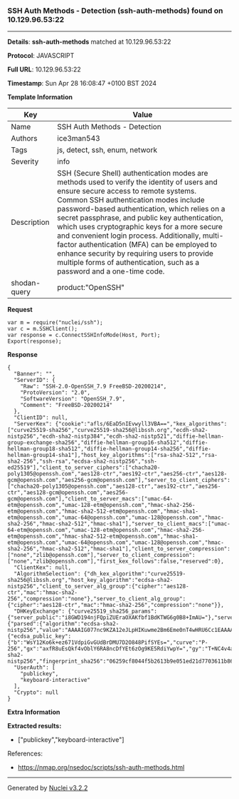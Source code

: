 ### SSH Auth Methods - Detection (ssh-auth-methods) found on 10.129.96.53:22

----
**Details**: **ssh-auth-methods** matched at 10.129.96.53:22

**Protocol**: JAVASCRIPT

**Full URL**: 10.129.96.53:22

**Timestamp**: Sun Apr 28 16:08:47 +0100 BST 2024

**Template Information**

| Key | Value |
| --- | --- |
| Name | SSH Auth Methods - Detection |
| Authors | ice3man543 |
| Tags | js, detect, ssh, enum, network |
| Severity | info |
| Description | SSH (Secure Shell) authentication modes are methods used to verify the identity of users and ensure secure access to remote systems. Common SSH authentication modes include password-based authentication, which relies on a secret passphrase, and public key authentication, which uses cryptographic keys for a more secure and convenient login process. Additionally, multi-factor authentication (MFA) can be employed to enhance security by requiring users to provide multiple forms of authentication, such as a password and a one-time code.<br> |
| shodan-query | product:"OpenSSH" |

**Request**
```http
var m = require("nuclei/ssh");
var c = m.SSHClient();
var response = c.ConnectSSHInfoMode(Host, Port);
Export(response);
```

**Response**
```http
{
  "Banner": "",
  "ServerID": {
    "Raw": "SSH-2.0-OpenSSH_7.9 FreeBSD-20200214",
    "ProtoVersion": "2.0",
    "SoftwareVersion": "OpenSSH_7.9",
    "Comment": "FreeBSD-20200214"
  },
  "ClientID": null,
  "ServerKex": {"cookie":"afls/6EaD5nIEvwyll3VBA==","kex_algorithms":["curve25519-sha256","curve25519-sha256@libssh.org","ecdh-sha2-nistp256","ecdh-sha2-nistp384","ecdh-sha2-nistp521","diffie-hellman-group-exchange-sha256","diffie-hellman-group16-sha512","diffie-hellman-group18-sha512","diffie-hellman-group14-sha256","diffie-hellman-group14-sha1"],"host_key_algorithms":["rsa-sha2-512","rsa-sha2-256","ssh-rsa","ecdsa-sha2-nistp256","ssh-ed25519"],"client_to_server_ciphers":["chacha20-poly1305@openssh.com","aes128-ctr","aes192-ctr","aes256-ctr","aes128-gcm@openssh.com","aes256-gcm@openssh.com"],"server_to_client_ciphers":["chacha20-poly1305@openssh.com","aes128-ctr","aes192-ctr","aes256-ctr","aes128-gcm@openssh.com","aes256-gcm@openssh.com"],"client_to_server_macs":["umac-64-etm@openssh.com","umac-128-etm@openssh.com","hmac-sha2-256-etm@openssh.com","hmac-sha2-512-etm@openssh.com","hmac-sha1-etm@openssh.com","umac-64@openssh.com","umac-128@openssh.com","hmac-sha2-256","hmac-sha2-512","hmac-sha1"],"server_to_client_macs":["umac-64-etm@openssh.com","umac-128-etm@openssh.com","hmac-sha2-256-etm@openssh.com","hmac-sha2-512-etm@openssh.com","hmac-sha1-etm@openssh.com","umac-64@openssh.com","umac-128@openssh.com","hmac-sha2-256","hmac-sha2-512","hmac-sha1"],"client_to_server_compression":["none","zlib@openssh.com"],"server_to_client_compression":["none","zlib@openssh.com"],"first_kex_follows":false,"reserved":0},
  "ClientKex": null,
  "AlgorithmSelection": {"dh_kex_algorithm":"curve25519-sha256@libssh.org","host_key_algorithm":"ecdsa-sha2-nistp256","client_to_server_alg_group":{"cipher":"aes128-ctr","mac":"hmac-sha2-256","compression":"none"},"server_to_client_alg_group":{"cipher":"aes128-ctr","mac":"hmac-sha2-256","compression":"none"}},
  "DHKeyExchange": {"curve25519_sha256_params":{"server_public":"i8GWD194njFQpiZUEraOXAKfbf1BdKTWG6g0B8+ImAU="},"server_signature":{"parsed":{"algorithm":"ecdsa-sha2-nistp256","value":"AAAAIG077nc9KZA12eJLpHIKuwme2Bm6Eme0nT4wHRU6Cc1EAAAAIFk6eBSbZeqozDn4W3OwjW9ViUj8AFXcChyCQT6Ms1/7"},"raw":"AAAAE2VjZHNhLXNoYTItbmlzdHAyNTYAAABIAAAAIG077nc9KZA12eJLpHIKuwme2Bm6Eme0nT4wHRU6Cc1EAAAAIFk6eBSbZeqozDn4W3OwjW9ViUj8AFXcChyCQT6Ms1/7","h":"HVdzKMRLT67E8TZtY6OCh/qOBC8yoveFbW5jMLvjZ34="},"server_host_key":{"ecdsa_public_key":{"b":"WsY12Ko6k+ez671VdpiGvGUdBrDMU7D2O848PifSYEs=","curve":"P-256","gx":"axfR8uEsQkf4vOblY6RA8ncDfYEt6zOg9KE5RdiYwpY=","gy":"T+NC4v4af5uO5+tKfA+eFivOM1drMV7Oy7ZAaDe/UfU=","length":256,"n":"/////wAAAAD//////////7zm+q2nF56E87nKwvxjJVE=","p":"/////wAAAAEAAAAAAAAAAAAAAAD///////////////8=","x":"dzhOCsb4LIqpoiyTXReYCFQpQtcroGrdscd4mJa4GZ0=","y":"GS1k3Fp60OoVFdDKQj9aihkaUmbJ8fkG6dp07bm8IcM="},"raw":"AAAAE2VjZHNhLXNoYTItbmlzdHAyNTYAAAAIbmlzdHAyNTYAAABBBHc4TgrG+CyKqaIsk10XmAhUKULXK6Bq3bHHeJiWuBmdGS1k3Fp60OoVFdDKQj9aihkaUmbJ8fkG6dp07bm8IcM=","algorithm":"ecdsa-sha2-nistp256","fingerprint_sha256":"06259cf8044f5b2613b9e051ed21d7703611b86b09eb4cb57cfb8a6a40996037"}},
  "UserAuth": [
    "publickey",
    "keyboard-interactive"
  ],
  "Crypto": null
}
```

**Extra Information**

**Extracted results:**

- ["publickey","keyboard-interactive"]


References: 
- https://nmap.org/nsedoc/scripts/ssh-auth-methods.html

----

Generated by [Nuclei v3.2.2](https://github.com/projectdiscovery/nuclei)